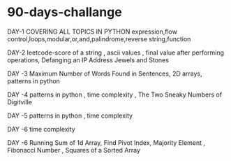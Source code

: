 # 90-days-challange

DAY-1
COVERING ALL TOPICS IN PYTHON
expression,flow control,loops,modular,or,and,palindrome,reverse string,function

DAY-2
leetcode-score of a string , ascii values , final value after performing operations, Defanging an IP Address
Jewels and Stones

DAY -3
Maximum Number of Words Found in Sentences, 2D arrays, patterns in python

DAY -4
patterns in python , time complexity , The Two Sneaky Numbers of Digitville

DAY -5
patterns in python , time complexity

DAY -6
time complexity

DAY -6
Running Sum of 1d Array, Find Pivot Index, Majority Element , Fibonacci Number , Squares of a Sorted Array


